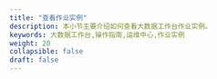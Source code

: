```yaml
---
title: "查看作业实例"
description: 本小节主要介绍如何查看大数据工作台作业实例。 
keywords: 大数据工作台,操作指南,运维中心,作业实例
weight: 20
collapsible: false
draft: false
---
```


